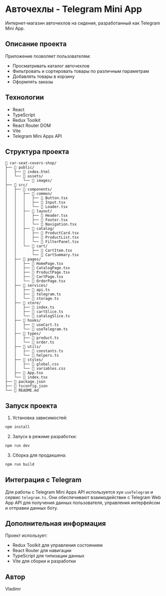 # Авточехлы - Telegram Mini App

Интернет-магазин авточехлов на сидения, разработанный как Telegram Mini App.

## Описание проекта

Приложение позволяет пользователям:
- Просматривать каталог авточехлов
- Фильтровать и сортировать товары по различным параметрам
- Добавлять товары в корзину
- Оформлять заказы

## Технологии

- React
- TypeScript
- Redux Toolkit
- React Router DOM
- Vite
- Telegram Mini Apps API

## Структура проекта

```
📁 car-seat-covers-shop/
├── 📁 public/
│   ├── 📄 index.html
│   └── 📁 assets/
│       └── 📁 images/
├── 📁 src/
│   ├── 📁 components/
│   │   ├── 📁 common/
│   │   │   ├── 📄 Button.tsx
│   │   │   ├── 📄 Input.tsx
│   │   │   └── 📄 Loader.tsx
│   │   ├── 📁 layout/
│   │   │   ├── 📄 Header.tsx
│   │   │   ├── 📄 Footer.tsx
│   │   │   └── 📄 Navigation.tsx
│   │   ├── 📁 catalog/
│   │   │   ├── 📄 ProductCard.tsx
│   │   │   ├── 📄 ProductList.tsx
│   │   │   └── 📄 FilterPanel.tsx
│   │   └── 📁 cart/
│   │       ├── 📄 CartItem.tsx
│   │       └── 📄 CartSummary.tsx
│   ├── 📁 pages/
│   │   ├── 📄 HomePage.tsx
│   │   ├── 📄 CatalogPage.tsx
│   │   ├── 📄 ProductPage.tsx
│   │   ├── 📄 CartPage.tsx
│   │   └── 📄 OrderPage.tsx
│   ├── 📁 services/
│   │   ├── 📄 api.ts
│   │   ├── 📄 telegram.ts
│   │   └── 📄 storage.ts
│   ├── 📁 store/
│   │   ├── 📄 index.ts
│   │   ├── 📄 cartSlice.ts
│   │   └── 📄 catalogSlice.ts
│   ├── 📁 hooks/
│   │   ├── 📄 useCart.ts
│   │   └── 📄 useTelegram.ts
│   ├── 📁 types/
│   │   ├── 📄 product.ts
│   │   └── 📄 order.ts
│   ├── 📁 utils/
│   │   ├── 📄 constants.ts
│   │   └── 📄 helpers.ts
│   ├── 📁 styles/
│   │   ├── 📄 global.css
│   │   └── 📄 variables.css
│   ├── 📄 App.tsx
│   └── 📄 index.tsx
├── 📄 package.json
├── 📄 tsconfig.json
└── 📄 README.md
```

## Запуск проекта

1. Установка зависимостей:
```bash
npm install
```

2. Запуск в режиме разработки:
```bash
npm run dev
```

3. Сборка для продакшена:
```bash
npm run build
```

## Интеграция с Telegram

Для работы с Telegram Mini Apps API используется хук `useTelegram` и сервис `telegram.ts`. 
Они обеспечивают взаимодействие с Telegram Web App API для получения данных пользователя, 
управления интерфейсом и отправки данных боту.

## Дополнительная информация

Проект использует:
- Redux Toolkit для управления состоянием
- React Router для навигации
- TypeScript для типизации данных
- Vite для сборки и разработки

## Автор

Vladimr 